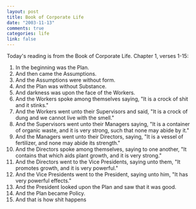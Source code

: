```yaml
--- 
layout: post
title: Book of Corporate Life
date: "2003-11-13"
comments: true
categories: life
link: false
---
```

Today's reading is from the Book of Corporate Life. Chapter 1, verses 1-15:
<span>
<ol>
<li class=".li">In the beginning was the Plan.</li>
<li class=".li">And then came the Assumptions.</li>
<li class=".li">And the Assumptions were without form.</li>
<li class=".li">And the Plan was without Substance.</li>
<li class=".li">And darkness was upon the face of the Workers.</li>
<li class=".li">And the Workers spoke among themselves saying, "It is a crock of shit and it stinks."</li>
<li class=".li">And the Workers went unto their Supervisors and said, "It is a crock of dung and we cannot live with the smell."</li>
<li class=".li">And the Supervisors went unto their Managers saying, "It is a container of organic waste, and it is very strong, such that none may abide by it."</li>
<li class=".li">And the Managers went unto their Directors, saying, "It is a vessel of fertilizer, and none may abide its strength."</li>
<li class=".li">And the Directors spoke among themselves, saying to one another, "It contains that which aids plant growth, and it is very strong."</li>
<li class=".li">And the Directors went to the Vice Presidents, saying unto them, "It promotes growth, and it is very powerful."</li>
<li class=".li">And the Vice Presidents went to the President, saying unto him, "It has very powerful effects."</li>
<li class=".li">And the President looked upon the Plan and saw that it was good.</li>
<li class=".li">And the Plan became Policy.</li>
<li class=".li">And that is how shit happens</li>
</ol>
</span>
